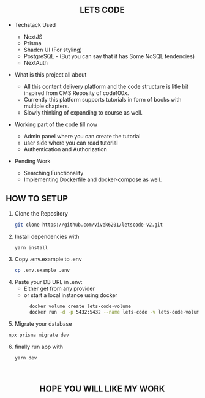 <h2 align="center">LETS CODE</h2>

- Techstack Used
  - NextJS
  - Prisma
  - Shadcn UI (For styling)
  - PostgreSQL - (But you can say that it has Some NoSQL tendencies)
  - NextAuth
  
- What is this project all about
  - All this content delivery platform and the code structure is litle bit inspired from CMS Reposity of code100x.
  - Currently this platform supports tutorials in form of books with multiple chapters.
  - Slowly thinking of expanding to course as well.
 
- Working part of the code till now
  - Admin panel where you can create the tutorial
  - user side where you can read tutorial
  - Authentication and Authorization

- Pending Work
    - Searching Functionality
    - Implementing Dockerfile and docker-compose as well.

## HOW TO SETUP

1. Clone the Repository
   ```bash
   git clone https://github.com/vivek6201/letscode-v2.git
   ```
2. Install dependencies with
   ```bash
   yarn install
   ```
3. Copy .env.example to .env
   ```bash
   cp .env.example .env
   ```
4. Paste your DB URL in .env:
   - Either get from any provider
   - or start a local instance using docker
     ```bash
       docker volume create lets-code-volume
       docker run -d -p 5432:5432 --name lets-code -v lets-code-volume -e POSTGRES_PASSWORD=mysecretpass postgres 
     ```
5. Migrate your database
  ```bash
   npx prisma migrate dev
   ```
6. finally run app with 
   ```bash
   yarn dev
   ```
<br/>
<h2 align="center">HOPE YOU WILL LIKE MY WORK</h2> 
  

